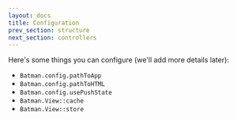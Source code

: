 ```yaml
---
layout: docs
title: Configuration
prev_section: structure
next_section: controllers
---
```


Here's some things you can configure (we'll add more details later):

- `Batman.config.pathToApp`
- `Batman.config.pathToHTML`
- `Batman.config.usePushState`
- `Batman.View::cache`
- `Batman.View::store`
